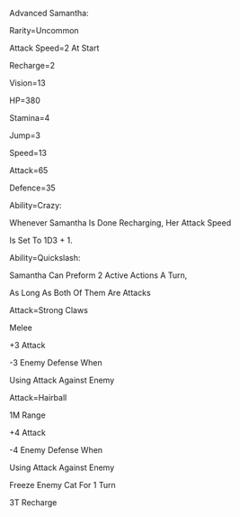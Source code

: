 Advanced Samantha:

Rarity=Uncommon

Attack Speed=2 At Start

Recharge=2

Vision=13

HP=380

Stamina=4

Jump=3

Speed=13

Attack=65

Defence=35

Ability=Crazy:

Whenever Samantha Is Done Recharging, Her Attack Speed

Is Set To 1D3 + 1.

Ability=Quickslash:

Samantha Can Preform 2 Active Actions A Turn,

As Long As Both Of Them Are Attacks

Attack=Strong Claws

Melee

+3 Attack

-3 Enemy Defense When

Using Attack Against Enemy

Attack=Hairball

1M Range

+4 Attack

-4 Enemy Defense When

Using Attack Against Enemy

Freeze Enemy Cat For 1 Turn

3T Recharge
